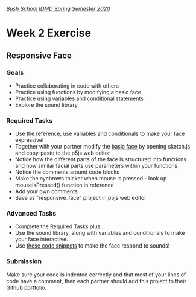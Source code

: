[_Bush School IDMD Spring Semester 2020_](https://chandrunarayan.github.io/idmd/)
# Week 2 Exercise

## Responsive Face

### Goals

* Practice collaborating in code with others
* Practice using functions by modifying a basic face
* Practice using variables and conditional statements
* Explore the sound library

### Required Tasks

* Use the reference, use variables and conditionals to make your face expressive!
* Together with your partner modify the [basic face](../code/basic_face_plus/sketch.js) by opening sketch.js and copy-paste to the p5js web editor
* Notice how the different parts of the face is structured into functions and how similar facial parts use parameters within your functions
* Notice the comments around code blocks
* Make the eyebrows thicker when mouse is pressed - look up mouseIsPressed() function in reference
* Add your own comments
* Save as "responsive_face" project in p5js web editor


### Advanced Tasks
* Complete the Required Tasks plus ..
* Use the sound library, along with variables and conditionals to make your face interactive.
* Use [these code snippets](../code/sound_face/sketch.js) to make the face respond to sounds!

### Submission
Make sure your code is indented correctly and that most of your lines of code have a comment, then each partner should add this project to their Github portfolio.

